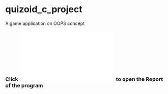 # quizoid_c_project
A game application on OOPS concept
### Click ![here](/https://github.com/KhushiJain2810/quizoid_c_project/blob/master/Report.pdf) to open the Report of the program
